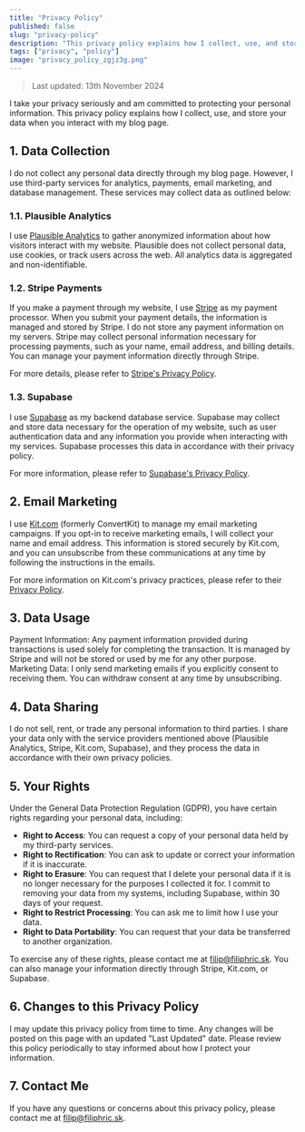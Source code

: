 ```yaml
---
title: "Privacy Policy"
published: false
slug: "privacy-policy"
description: "This privacy policy explains how I collect, use, and store your data when you interact with my blog page."
tags: ["privacy", "policy"]
image: "privacy_policy_zgjz3g.png"
---
```


> Last updated: 13th November 2024

I take your privacy seriously and am committed to protecting your personal information. This privacy policy explains how I collect, use, and store your data when you interact with my blog page.

## 1. Data Collection
I do not collect any personal data directly through my blog page. However, I use third-party services for analytics, payments, email marketing, and database management. These services may collect data as outlined below:

### 1.1. Plausible Analytics
I use [Plausible Analytics](https://plausible.io/) to gather anonymized information about how visitors interact with my website. Plausible does not collect personal data, use cookies, or track users across the web. All analytics data is aggregated and non-identifiable.

### 1.2. Stripe Payments
If you make a payment through my website, I use [Stripe](https://stripe.com/) as my payment processor. When you submit your payment details, the information is managed and stored by Stripe. I do not store any payment information on my servers. Stripe may collect personal information necessary for processing payments, such as your name, email address, and billing details. You can manage your payment information directly through Stripe.

For more details, please refer to [Stripe's Privacy Policy](https://stripe.com/privacy).

### 1.3. Supabase
I use [Supabase](https://supabase.com/) as my backend database service. Supabase may collect and store data necessary for the operation of my website, such as user authentication data and any information you provide when interacting with my services. Supabase processes this data in accordance with their privacy policy.

For more information, please refer to [Supabase's Privacy Policy](https://supabase.com/privacy).

## 2. Email Marketing
I use [Kit.com](https://kit.com/) (formerly ConvertKit) to manage my email marketing campaigns. If you opt-in to receive marketing emails, I will collect your name and email address. This information is stored securely by Kit.com, and you can unsubscribe from these communications at any time by following the instructions in the emails.

For more information on Kit.com's privacy practices, please refer to their [Privacy Policy](https://kit.com/privacy).

## 3. Data Usage
Payment Information: Any payment information provided during transactions is used solely for completing the transaction. It is managed by Stripe and will not be stored or used by me for any other purpose.
Marketing Data: I only send marketing emails if you explicitly consent to receiving them. You can withdraw consent at any time by unsubscribing.

## 4. Data Sharing
I do not sell, rent, or trade any personal information to third parties. I share your data only with the service providers mentioned above (Plausible Analytics, Stripe, Kit.com, Supabase), and they process the data in accordance with their own privacy policies.

## 5. Your Rights
Under the General Data Protection Regulation (GDPR), you have certain rights regarding your personal data, including:

- **Right to Access**: You can request a copy of your personal data held by my third-party services.
- **Right to Rectification**: You can ask to update or correct your information if it is inaccurate.
- **Right to Erasure**: You can request that I delete your personal data if it is no longer necessary for the purposes I collected it for. I commit to removing your data from my systems, including Supabase, within 30 days of your request.
- **Right to Restrict Processing**: You can ask me to limit how I use your data.
- **Right to Data Portability**: You can request that your data be transferred to another organization.

To exercise any of these rights, please contact me at [filip@filiphric.sk](mailto:filip@filiphric.sk). You can also manage your information directly through Stripe, Kit.com, or Supabase.

## 6. Changes to this Privacy Policy
I may update this privacy policy from time to time. Any changes will be posted on this page with an updated "Last Updated" date. Please review this policy periodically to stay informed about how I protect your information.

## 7. Contact Me
If you have any questions or concerns about this privacy policy, please contact me at [filip@filiphric.sk](mailto:filip@filiphric.sk).